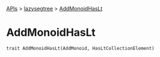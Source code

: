 [APIs](../index.md) > [lazysegtree](./index.md) > [AddMonoidHasLt]()

# AddMonoidHasLt

```
trait AddMonoidHasLt(AddMonoid, HasLtCollectionElement)
```
